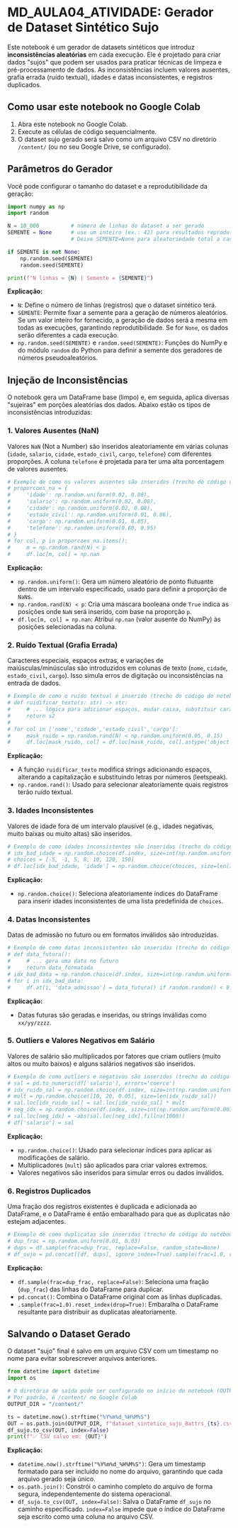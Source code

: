 # MD_AULA04_ATIVIDADE: Gerador de Dataset Sintético Sujo

Este notebook é um gerador de datasets sintéticos que introduz **inconsistências aleatórias** em cada execução. Ele é projetado para criar dados "sujos" que podem ser usados para praticar técnicas de limpeza e pré-processamento de dados. As inconsistências incluem valores ausentes, grafia errada (ruído textual), idades e datas inconsistentes, e registros duplicados.

## Como usar este notebook no Google Colab

1.  Abra este notebook no Google Colab.
2.  Execute as células de código sequencialmente.
3.  O dataset sujo gerado será salvo como um arquivo CSV no diretório `/content/` (ou no seu Google Drive, se configurado).

## Parâmetros do Gerador

Você pode configurar o tamanho do dataset e a reprodutibilidade da geração:

```python
import numpy as np
import random

N = 10_000          # número de linhas do dataset a ser gerado
SEMENTE = None      # use um inteiro (ex.: 42) para resultados reprodutíveis
                    # Deixe SEMENTE=None para aleatoriedade total a cada execução.

if SEMENTE is not None:
    np.random.seed(SEMENTE)
    random.seed(SEMENTE)

print(f"N linhas = {N} | Semente = {SEMENTE}")
```

**Explicação:**
*   `N`: Define o número de linhas (registros) que o dataset sintético terá.
*   `SEMENTE`: Permite fixar a semente para a geração de números aleatórios. Se um valor inteiro for fornecido, a geração de dados será a mesma em todas as execuções, garantindo reprodutibilidade. Se for `None`, os dados serão diferentes a cada execução.
*   `np.random.seed(SEMENTE)` e `random.seed(SEMENTE)`: Funções do NumPy e do módulo `random` do Python para definir a semente dos geradores de números pseudoaleatórios.

## Injeção de Inconsistências

O notebook gera um DataFrame base (limpo) e, em seguida, aplica diversas "sujeiras" em porções aleatórias dos dados. Abaixo estão os tipos de inconsistências introduzidas:

### 1. Valores Ausentes (NaN)

Valores `NaN` (Not a Number) são inseridos aleatoriamente em várias colunas (`idade`, `salario`, `cidade`, `estado_civil`, `cargo`, `telefone`) com diferentes proporções. A coluna `telefone` é projetada para ter uma alta porcentagem de valores ausentes.

```python
# Exemplo de como os valores ausentes são inseridos (trecho do código do notebook):
# proporcoes_na = {
#     'idade': np.random.uniform(0.02, 0.08),
#     'salario': np.random.uniform(0.02, 0.08),
#     'cidade': np.random.uniform(0.02, 0.08),
#     'estado_civil': np.random.uniform(0.01, 0.06),
#     'cargo': np.random.uniform(0.01, 0.05),
#     'telefone': np.random.uniform(0.60, 0.95)
# }
# for col, p in proporcoes_na.items():
#     m = np.random.rand(N) < p
#     df.loc[m, col] = np.nan
```

**Explicação:**
*   `np.random.uniform()`: Gera um número aleatório de ponto flutuante dentro de um intervalo especificado, usado para definir a proporção de `NaN`s.
*   `np.random.rand(N) < p`: Cria uma máscara booleana onde `True` indica as posições onde `NaN` será inserido, com base na proporção `p`.
*   `df.loc[m, col] = np.nan`: Atribui `np.nan` (valor ausente do NumPy) às posições selecionadas na coluna.

### 2. Ruído Textual (Grafia Errada)

Caracteres especiais, espaços extras, e variações de maiúsculas/minúsculas são introduzidos em colunas de texto (`nome`, `cidade`, `estado_civil`, `cargo`). Isso simula erros de digitação ou inconsistências na entrada de dados.

```python
# Exemplo de como o ruído textual é inserido (trecho do código do notebook):
# def ruidificar_texto(s: str) -> str:
#     # ... lógica para adicionar espaços, mudar caixa, substituir caracteres (leetspeak)
#     return s2
#
# for col in ['nome','cidade','estado_civil','cargo']:
#     mask_ruido = np.random.rand(N) < np.random.uniform(0.05, 0.15)
#     df.loc[mask_ruido, col] = df.loc[mask_ruido, col].astype('object').apply(ruidificar_texto)
```

**Explicação:**
*   A função `ruidificar_texto` modifica strings adicionando espaços, alterando a capitalização e substituindo letras por números (leetspeak).
*   `np.random.rand()`: Usado para selecionar aleatoriamente quais registros terão ruído textual.

### 3. Idades Inconsistentes

Valores de idade fora de um intervalo plausível (e.g., idades negativas, muito baixas ou muito altas) são inseridos.

```python
# Exemplo de como idades inconsistentes são inseridas (trecho do código do notebook):
# idx_bad_idade = np.random.choice(df.index, size=int(np.random.uniform(0.01, 0.03)*N), replace=False)
# choices = [-5, -1, 5, 8, 10, 120, 150]
# df.loc[idx_bad_idade, 'idade'] = np.random.choice(choices, size=len(idx_bad_idade))
```

**Explicação:**
*   `np.random.choice()`: Seleciona aleatoriamente índices do DataFrame para inserir idades inconsistentes de uma lista predefinida de `choices`.

### 4. Datas Inconsistentes

Datas de admissão no futuro ou em formatos inválidos são introduzidas.

```python
# Exemplo de como datas inconsistentes são inseridas (trecho do código do notebook):
# def data_futura():
#     # ... gera uma data no futuro
#     return data_formatada
# idx_bad_data = np.random.choice(df.index, size=int(np.random.uniform(0.01, 0.03)*N), replace=False)
# for i in idx_bad_data:
#     df.at[i, 'data_admissao'] = data_futura() if random.random() < 0.7 else 'xx/yy/zzzz'
```

**Explicação:**
*   Datas futuras são geradas e inseridas, ou strings inválidas como `xx/yy/zzzz`.

### 5. Outliers e Valores Negativos em Salário

Valores de salário são multiplicados por fatores que criam outliers (muito altos ou muito baixos) e alguns salários negativos são inseridos.

```python
# Exemplo de como outliers e negativos são inseridos (trecho do código do notebook):
# sal = pd.to_numeric(df['salario'], errors='coerce')
# idx_ruido_sal = np.random.choice(df.index, size=int(np.random.uniform(0.01, 0.03)*N), replace=False)
# mult = np.random.choice([10, 20, 0.05], size=len(idx_ruido_sal))
# sal.loc[idx_ruido_sal] = sal.loc[idx_ruido_sal] * mult
# neg_idx = np.random.choice(df.index, size=int(np.random.uniform(0.003, 0.01)*N), replace=False)
# sal.loc[neg_idx] = -abs(sal.loc[neg_idx].fillna(1000))
# df['salario'] = sal
```

**Explicação:**
*   `np.random.choice()`: Usado para selecionar índices para aplicar as modificações de salário.
*   Multiplicadores (`mult`) são aplicados para criar valores extremos.
*   Valores negativos são inseridos para simular erros ou dados inválidos.

### 6. Registros Duplicados

Uma fração dos registros existentes é duplicada e adicionada ao DataFrame, e o DataFrame é então embaralhado para que as duplicatas não estejam adjacentes.

```python
# Exemplo de como duplicatas são inseridas (trecho do código do notebook):
# dup_frac = np.random.uniform(0.01, 0.03)
# dups = df.sample(frac=dup_frac, replace=False, random_state=None)
# df_sujo = pd.concat([df, dups], ignore_index=True).sample(frac=1.0, random_state=None).reset_index(drop=True)
```

**Explicação:**
*   `df.sample(frac=dup_frac, replace=False)`: Seleciona uma fração (`dup_frac`) das linhas do DataFrame para duplicar.
*   `pd.concat()`: Combina o DataFrame original com as linhas duplicadas.
*   `.sample(frac=1.0).reset_index(drop=True)`: Embaralha o DataFrame resultante para distribuir as duplicatas aleatoriamente.

## Salvando o Dataset Gerado

O dataset "sujo" final é salvo em um arquivo CSV com um timestamp no nome para evitar sobrescrever arquivos anteriores.

```python
from datetime import datetime
import os

# O diretório de saída pode ser configurado no início do notebook (OUTPUT_DIR)
# Por padrão, é /content/ no Google Colab
OUTPUT_DIR = "/content/"

ts = datetime.now().strftime("%Y%m%d_%H%M%S")
OUT = os.path.join(OUTPUT_DIR, f"dataset_sintetico_sujo_8attrs_{ts}.csv")
df_sujo.to_csv(OUT, index=False)
print(f"✅ CSV salvo em: {OUT}")
```

**Explicação:**
*   `datetime.now().strftime("%Y%m%d_%H%M%S")`: Gera um timestamp formatado para ser incluído no nome do arquivo, garantindo que cada arquivo gerado seja único.
*   `os.path.join()`: Constrói o caminho completo do arquivo de forma segura, independentemente do sistema operacional.
*   `df_sujo.to_csv(OUT, index=False)`: Salva o DataFrame `df_sujo` no caminho especificado. `index=False` impede que o índice do DataFrame seja escrito como uma coluna no arquivo CSV.

